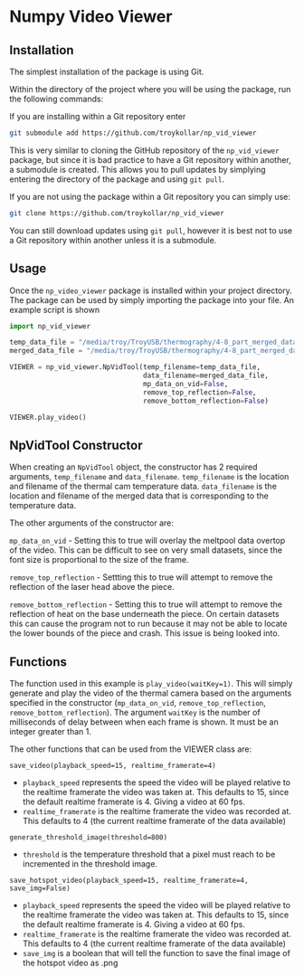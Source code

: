 # Numpy Video Viewer

## Installation

The simplest installation of the package is using Git.

Within the directory of the project where you will be using the package, run the following commands:

If you are installing within a Git repository enter

```bash
git submodule add https://github.com/troykollar/np_vid_viewer
```

This is very similar to cloning the GitHub repository of the `np_vid_viewer` package, but since it is bad practice to have a Git repository within another, a submodule is created. This allows you to pull updates by simplying entering the directory of the package and using `git pull`.

If you are not using the package within a Git repository you can simply use:

```bash
git clone https://github.com/troykollar/np_vid_viewer
```

You can still download updates using `git pull`, however it is best not to use a Git repository within another unless it is a submodule.

## Usage

Once the `np_video_viewer` package is installed within your project directory. The package can be used by simply importing the package into your file. An example script is shown

```python
import np_vid_viewer

temp_data_file = "/media/troy/TroyUSB/thermography/4-8_part_merged_data/4-8_part_merged_data/thermal_cam_temps.npy"
merged_data_file = "/media/troy/TroyUSB/thermography/4-8_part_merged_data/4-8_part_merged_data/merged_data.npy"

VIEWER = np_vid_viewer.NpVidTool(temp_filename=temp_data_file,
                                 data_filename=merged_data_file,
                                 mp_data_on_vid=False,
                                 remove_top_reflection=False,
                                 remove_bottom_reflection=False)

VIEWER.play_video()
```

## NpVidTool Constructor

When creating an `NpVidTool` object, the constructor has 2 required arguments, `temp_filename` and `data_filename`. `temp_filename` is the location and filename of the thermal cam temperature data. `data_filename` is the location and filename of the merged data that is corresponding to the temperature data.

The other arguments of the constructor are:

`mp_data_on_vid` - Setting this to true will overlay the meltpool data overtop of the video. This can be difficult to see on very small datasets, since the font size is proportional to the size of the frame.

`remove_top_reflection` - Settting this to true will attempt to remove the reflection of the laser head above the piece.

`remove_bottom_reflection` - Setting this to true will attempt to remove the reflection of heat on the base underneath the piece. On certain datasets this can cause the program not to run because it may not be able to locate the lower bounds of the piece and crash. This issue is being looked into.

## Functions

The function used in this example is `play_video(waitKey=1)`. This will simply generate and play the video of the thermal camera based on the arguments specified in the constructor (`mp_data_on_vid`, `remove_top_reflection`, `remove_bottom_reflection`). The argument `waitKey` is the number of milliseconds of delay between when each frame is shown. It must be an integer greater than 1.

The other functions that can be used from the VIEWER class are:

`save_video(playback_speed=15, realtime_framerate=4)`

- `playback_speed` represents the speed the video will be played relative to the realtime framerate the video was taken at. This defaults to 15, since the default realtime framerate is 4. Giving a video at 60 fps.
- `realtime_framerate` is the realtime framerate the video was recorded at. This defaults to 4 (the current realtime framerate of the data available)

`generate_threshold_image(threshold=800)`

- `threshold` is the temperature threshold that a pixel must reach to be incremented in the threshold image.

`save_hotspot_video(playback_speed=15, realtime_framerate=4, save_img=False)`

- `playback_speed` represents the speed the video will be played relative to the realtime framerate the video was taken at. This defaults to 15, since the default realtime framerate is 4. Giving a video at 60 fps.
- `realtime_framerate` is the realtime framerate the video was recorded at. This defaults to 4 (the current realtime framerate of the data available)
- `save_img` is a boolean that will tell the function to save the final image of the hotspot video as .png